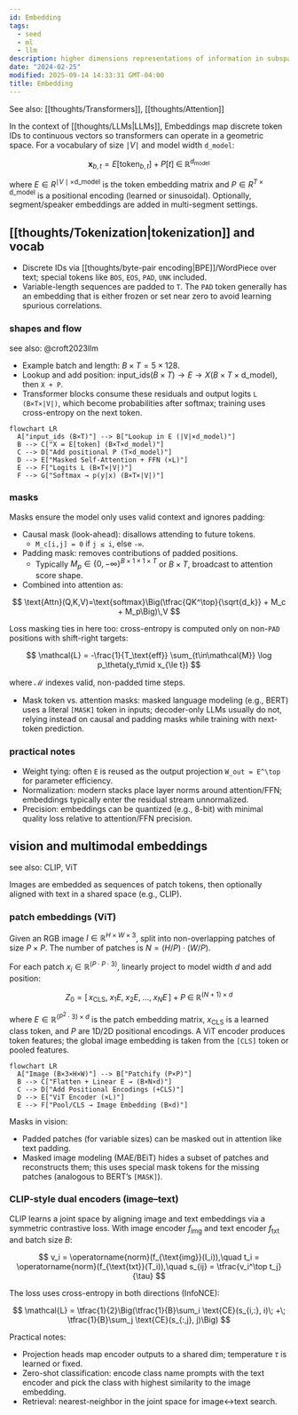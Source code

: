 ```yaml
---
id: Embedding
tags:
  - seed
  - ml
  - llm
description: higher dimensions representations of information in subspaces
date: "2024-02-25"
modified: 2025-09-14 14:33:31 GMT-04:00
title: Embedding
---
```


See also: [[thoughts/Transformers]], [[thoughts/Attention]]

In the context of [[thoughts/LLMs|LLMs]], Embeddings map discrete token IDs to continuous vectors so transformers can operate in a geometric space. For a vocabulary of size $\mid V\mid$ and model width `d_model`:

$$
\mathbf{x}_{b,t} = E[\text{token}_{b,t}] + P[t]\;\in\;\mathbb{R}^{d_\text{model}}
$$

where $E \in R^{\mid V\mid \times \text{d\_model}}$ is the token embedding matrix and $P \in R^{T \times \text{d\_model}}$ is a positional encoding (learned or sinusoidal). Optionally, segment/speaker embeddings are added in multi-segment settings.

## [[thoughts/Tokenization|tokenization]] and vocab

- Discrete IDs via [[thoughts/byte-pair encoding|BPE]]/WordPiece over text; special tokens like `BOS`, `EOS`, `PAD`, `UNK` included.
- Variable-length sequences are padded to `T`. The `PAD` token generally has an embedding that is either frozen or set near zero to avoid learning spurious correlations.

### shapes and flow

see also: @croft2023llm

- Example batch and length: $B \times  T = 5 \times  128$.
- Lookup and add position: $\text{input\_ids} (B\times T) \to E \to  X (B\times T\times \text{d\_model})$, then `X + P`.
- Transformer blocks consume these residuals and output logits `L (B×T×|V|)`, which become probabilities after softmax; training uses cross-entropy on the next token.

```mermaid
flowchart LR
  A["input_ids (B×T)"] --> B["Lookup in E (|V|×d_model)"]
  B --> C["X = E[token] (B×T×d_model)"]
  C --> D["Add positional P (T×d_model)"]
  D --> E["Masked Self-Attention + FFN (×L)"]
  E --> F["Logits L (B×T×|V|)"]
  F --> G["Softmax → p(y|x) (B×T×|V|)"]
```

### masks

Masks ensure the model only uses valid context and ignores padding:

- Causal mask (look-ahead): disallows attending to future tokens.
  - `M_c[i,j] = 0` if `j ≤ i`, else `-∞`.
- Padding mask: removes contributions of padded positions.
  - Typically $M_p \in \{0, -\infty\}^{B\times 1\times 1\times T}$ or $B \times T$, broadcast to attention score shape.
- Combined into attention as:

$$
\text{Attn}(Q,K,V)=\text{softmax}\Big(\tfrac{QK^\top}{\sqrt{d_k}} + M_c + M_p\Big)\,V
$$

Loss masking ties in here too: cross-entropy is computed only on non-`PAD` positions with shift-right targets:

$$
\mathcal{L} = -\frac{1}{T_\text{eff}} \sum_{t\in\mathcal{M}} \log p_\theta(y_t\mid x_{\le t})
$$

where $\mathcal{M}$ indexes valid, non-padded time steps.

- Mask token vs. attention masks: masked language modeling (e.g., BERT) uses a literal `[MASK]` token in inputs; decoder-only LLMs usually do not, relying instead on causal and padding masks while training with next-token prediction.

### practical notes

- Weight tying: often `E` is reused as the output projection `W_out = E^\top` for parameter efficiency.
- Normalization: modern stacks place layer norms around attention/FFN; embeddings typically enter the residual stream unnormalized.
- Precision: embeddings can be quantized (e.g., 8-bit) with minimal quality loss relative to attention/FFN precision.

## vision and multimodal embeddings

see also: CLIP, ViT

Images are embedded as sequences of patch tokens, then optionally aligned with text in a shared space (e.g., CLIP).

### patch embeddings (ViT)

Given an RGB image $I \in \mathbb{R}^{H\times W\times 3}$, split into non-overlapping patches of size $P\times P$. The number of patches is $N = (H/P)\cdot(W/P)$.

For each patch $x_i \in \mathbb{R}^{(P\cdot P\cdot 3)}$, linearly project to model width $d$ and add position:

$$
Z_0 = \big[\,x_{\text{CLS}},\; x_1 E,\; x_2 E,\;\ldots,\; x_N E\,\big] + P\;\in\;\mathbb{R}^{(N+1)\times d}
$$

where $E \in \mathbb{R}^{(P^2\cdot 3)\times d}$ is the patch embedding matrix, $x_{\text{CLS}}$ is a learned class token, and $P$ are 1D/2D positional encodings. A ViT encoder produces token features; the global image embedding is taken from the `[CLS]` token or pooled features.

```mermaid
flowchart LR
  A["Image (B×3×H×W)"] --> B["Patchify (P×P)"]
  B --> C["Flatten + Linear E → (B×N×d)"]
  C --> D["Add Positional Encodings (+CLS)"]
  D --> E["ViT Encoder (×L)"]
  E --> F["Pool/CLS → Image Embedding (B×d)"]
```

Masks in vision:

- Padded patches (for variable sizes) can be masked out in attention like text padding.
- Masked image modeling (MAE/BEiT) hides a subset of patches and reconstructs them; this uses special mask tokens for the missing patches (analogous to BERT’s `[MASK]`).

### CLIP-style dual encoders (image–text)

CLIP learns a joint space by aligning image and text embeddings via a symmetric contrastive loss. With image encoder $f_{\text{img}}$ and text encoder $f_{\text{txt}}$ and batch size $B$:

$$
v_i = \operatorname{norm}(f_{\text{img}}(I_i)),\quad t_i = \operatorname{norm}(f_{\text{txt}}(T_i)),\quad s_{ij} = \tfrac{v_i^\top t_j}{\tau}
$$

The loss uses cross-entropy in both directions (InfoNCE):

$$
\mathcal{L} = \tfrac{1}{2}\Big(\tfrac{1}{B}\sum_i \text{CE}(s_{i,:}, i)\; +\; \tfrac{1}{B}\sum_j \text{CE}(s_{:,j}, j)\Big)
$$

Practical notes:

- Projection heads map encoder outputs to a shared dim; temperature $\tau$ is learned or fixed.
- Zero-shot classification: encode class name prompts with the text encoder and pick the class with highest similarity to the image embedding.
- Retrieval: nearest-neighbor in the joint space for image↔text search.
